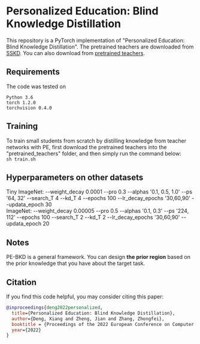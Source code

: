 # Personalized Education: Blind Knowledge Distillation

This repository is a PyTorch implementation of "Personalized Education: Blind Knowledge Distillation". The pretrained teachers are downloaded from [SSKD]. You can also download from [pretrained teachers].

## Requirements

The code was tested on
```
Python 3.6
torch 1.2.0
torchvision 0.4.0
```

## Training
To train small students from scratch by distilling knowledge from teacher networks with PE, first download the pretrained teachers into the "pretrained_teachers" folder, and then simply run the command below:<br>`sh train.sh`


[SSKD]: https://drive.google.com/drive/folders/1vJ0VdeFRd9a50ObbBD8SslBtmqmj8p8r
[pretrained teachers]: https://drive.google.com/drive/folders/1FI0uiVTpmW8djapeE-TPNsQ9owOD23EK

## Hyperparameters on other datasets
Tiny ImageNet: --weight_decay 0.0001 --pro 0.3 --alphas '0.1, 0.5, 1.0' --ps '64, 32' --search_T 4 --kd_T 4 --epochs 100 --lr_decay_epochs '30,60,90' --updata_epoch 30<br>
ImageNet: --weight_decay 0.00005 --pro 0.5 --alphas '0.1, 0.3' --ps '224, 112' --epochs 100 --search_T 2 --kd_T 2 --lr_decay_epochs '30,60,90' --updata_epoch 20 

## Notes
PE-BKD is a general framework. You can design **the prior region** based on the prior knowledge that you have about the target task. 


## Citation
If you find this code helpful, you may consider citing this paper:
```bibtex
@inproceedings{deng2022personalized,
  title={Personalized Education: Blind Knowledge Distillation},
  author={Deng, Xiang and Zheng, Jian and Zhang, Zhongfei},
  booktitle = {Proceedings of the 2022 European Conference on Computer Vision},
  year={2022}
}
```
